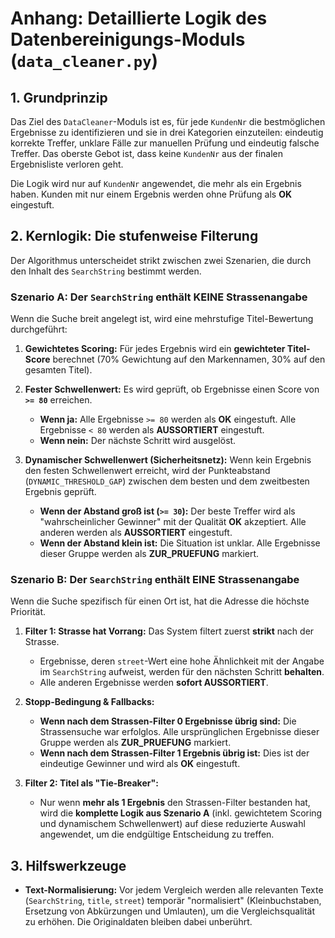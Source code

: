# Anhang: Detaillierte Logik des Datenbereinigungs-Moduls (`data_cleaner.py`)

## 1. Grundprinzip

Das Ziel des `DataCleaner`-Moduls ist es, für jede `KundenNr` die bestmöglichen Ergebnisse zu identifizieren und sie in drei Kategorien einzuteilen: eindeutig korrekte Treffer, unklare Fälle zur manuellen Prüfung und eindeutig falsche Treffer. Das oberste Gebot ist, dass keine `KundenNr` aus der finalen Ergebnisliste verloren geht.

Die Logik wird nur auf `KundenNr` angewendet, die mehr als ein Ergebnis haben. Kunden mit nur einem Ergebnis werden ohne Prüfung als **OK** eingestuft.

## 2. Kernlogik: Die stufenweise Filterung

Der Algorithmus unterscheidet strikt zwischen zwei Szenarien, die durch den Inhalt des `SearchString` bestimmt werden.

### Szenario A: Der `SearchString` enthält KEINE Strassenangabe

Wenn die Suche breit angelegt ist, wird eine mehrstufige Titel-Bewertung durchgeführt:

1. **Gewichtetes Scoring:** Für jedes Ergebnis wird ein **gewichteter Titel-Score** berechnet (70% Gewichtung auf den Markennamen, 30% auf den gesamten Titel).

2. **Fester Schwellenwert:** Es wird geprüft, ob Ergebnisse einen Score von **`>= 80`** erreichen.
    * **Wenn ja:** Alle Ergebnisse `>= 80` werden als **OK** eingestuft. Alle Ergebnisse `< 80` werden als **AUSSORTIERT** eingestuft.
    * **Wenn nein:** Der nächste Schritt wird ausgelöst.

3. **Dynamischer Schwellenwert (Sicherheitsnetz):** Wenn kein Ergebnis den festen Schwellenwert erreicht, wird der Punkteabstand (`DYNAMIC_THRESHOLD_GAP`) zwischen dem besten und dem zweitbesten Ergebnis geprüft.
    * **Wenn der Abstand groß ist (`>= 30`):** Der beste Treffer wird als "wahrscheinlicher Gewinner" mit der Qualität **OK** akzeptiert. Alle anderen werden als **AUSSORTIERT** eingestuft.
    * **Wenn der Abstand klein ist:** Die Situation ist unklar. Alle Ergebnisse dieser Gruppe werden als **ZUR_PRUEFUNG** markiert.

### Szenario B: Der `SearchString` enthält EINE Strassenangabe

Wenn die Suche spezifisch für einen Ort ist, hat die Adresse die höchste Priorität.

1. **Filter 1: Strasse hat Vorrang:** Das System filtert zuerst **strikt** nach der Strasse.
    * Ergebnisse, deren `street`-Wert eine hohe Ähnlichkeit mit der Angabe im `SearchString` aufweist, werden für den nächsten Schritt **behalten**.
    * Alle anderen Ergebnisse werden **sofort AUSSORTIERT**.

2. **Stopp-Bedingung & Fallbacks:**
    * **Wenn nach dem Strassen-Filter 0 Ergebnisse übrig sind:** Die Strassensuche war erfolglos. Alle ursprünglichen Ergebnisse dieser Gruppe werden als **ZUR_PRUEFUNG** markiert.
    * **Wenn nach dem Strassen-Filter 1 Ergebnis übrig ist:** Dies ist der eindeutige Gewinner und wird als **OK** eingestuft.

3. **Filter 2: Titel als "Tie-Breaker":**
    * Nur wenn **mehr als 1 Ergebnis** den Strassen-Filter bestanden hat, wird die **komplette Logik aus Szenario A** (inkl. gewichtetem Scoring und dynamischem Schwellenwert) auf diese reduzierte Auswahl angewendet, um die endgültige Entscheidung zu treffen.

## 3. Hilfswerkzeuge

* **Text-Normalisierung:** Vor jedem Vergleich werden alle relevanten Texte (`SearchString`, `title`, `street`) temporär "normalisiert" (Kleinbuchstaben, Ersetzung von Abkürzungen und Umlauten), um die Vergleichsqualität zu erhöhen. Die Originaldaten bleiben dabei unberührt.
